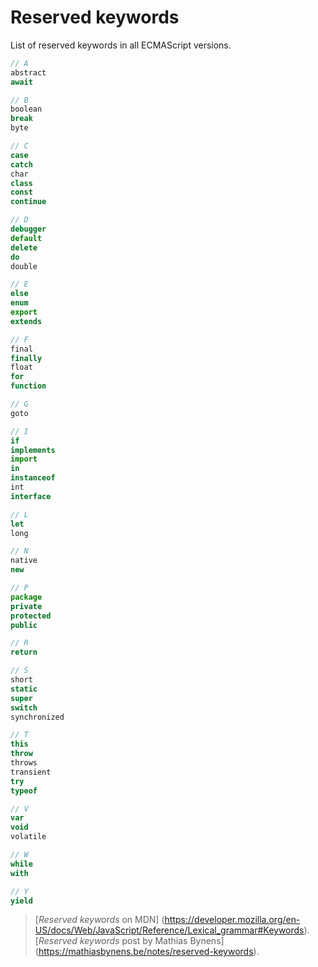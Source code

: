 # Reserved keywords

List of reserved keywords in all ECMAScript versions.

```js
// A
abstract
await

// B
boolean
break
byte

// C
case
catch
char
class
const
continue

// D
debugger
default
delete
do
double

// E
else
enum
export
extends

// F
final
finally
float
for
function

// G
goto

// I
if
implements
import
in
instanceof
int
interface

// L
let
long

// N
native
new

// P
package
private
protected
public

// R
return

// S
short
static
super
switch
synchronized

// T
this
throw
throws
transient
try
typeof

// V
var
void
volatile

// W
while
with

// Y
yield
```

> [*Reserved keywords* on MDN]
(https://developer.mozilla.org/en-US/docs/Web/JavaScript/Reference/Lexical_grammar#Keywords).  
> [*Reserved keywords* post by Mathias Bynens]
(https://mathiasbynens.be/notes/reserved-keywords).
